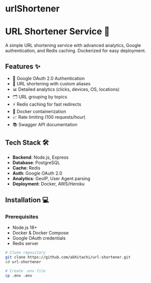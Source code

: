 # urlShortener

# URL Shortener Service 🚀

A simple URL shortening service with advanced analytics, Google authentication, and Redis caching. Dockerized for easy deployment.


## Features ✨

- 🔑 Google OAuth 2.0 Authentication
- 🔗 URL shortening with custom aliases
- 📊 Detailed analytics (clicks, devices, OS, locations)
- 🗂️ URL grouping by topics
- ⚡ Redis caching for fast redirects
- 🐳 Docker containerization
- 📈 Rate limiting (100 requests/hour)
- 📚 Swagger API documentation

## Tech Stack 🛠️

- **Backend**: Node.js, Express
- **Database**: PostgreSQL
- **Cache**: Redis
- **Auth**: Google OAuth 2.0
- **Analytics**: GeoIP, User Agent parsing
- **Deployment**: Docker, AWS/Heroku

## Installation 💻

### Prerequisites
- Node.js 18+
- Docker & Docker Compose
- Google OAuth credentials
- Redis server

```bash
# Clone repository
git clone https://github.com/abhitachi/url-shortener.git
cd url-shortener

# Create .env file
cp .env .env
